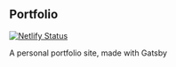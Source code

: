 ## Portfolio

[![Netlify Status](https://api.netlify.com/api/v1/badges/5d7c9695-1a04-4bf5-81f5-e2a679a17518/deploy-status)](https://app.netlify.com/sites/wizardly-mahavira-efca74/deploys)

A personal portfolio site, made with Gatsby
